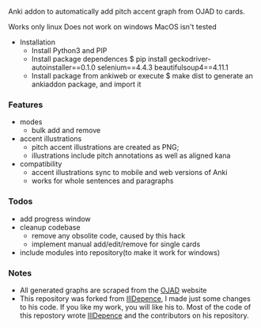 Anki addon to automatically add pitch accent graph from OJAD to cards.

Works only linux
Does not work on windows
MacOS isn't tested



* Installation
    * Install Python3 and PIP
    * Install package dependences 
        $ pip install geckodriver-autoinstaller==0.1.0 selenium==4.4.3 beautifulsoup4==4.11.1
    * Install package from ankiweb or execute $ make dist
        to generate an ankiaddon package, and import it

### Features
* modes
    * bulk add and remove
* accent illustrations
    * pitch accent illustrations are created as PNG; 
    * illustrations include pitch annotations as well as aligned kana
* compatibility
    * accent illustrations sync to mobile and web versions of Anki
    * works for whole sentences and paragraphs

### Todos
* add progress window
* cleanup codebase
   * remove any obsolite code, caused by this hack
   * implement manual add/edit/remove for single cards
* include modules into repository(to make it work for windows)

### Notes
* All generated graphs are scraped from the [OJAD](https://www.gavo.t.u-tokyo.ac.jp) website
* This repository was forked from [IllDepence](https://github.com/IllDepence/anki_add_pitch_plugin), I made just some changes to his code. If you like my work, you will like his to. Most of the code of this repostory wrote [IllDepence](https://github.com/IllDepence/anki_add_pitch_plugin) and the contributors on his repository.
